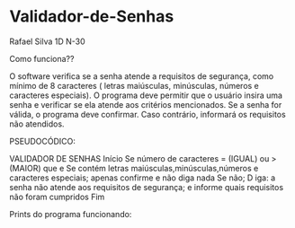 # Validador-de-Senhas
Rafael Silva 1D N-30

Como funciona??

O software verifica se a senha atende a requisitos de segurança, como mínimo de 8 caracteres ( letras maiúsculas, minúsculas, números e caracteres especiais). O programa deve permitir que o usuário insira uma senha e verificar se ela atende aos critérios mencionados. Se a senha for válida, o programa deve confirmar. Caso contrário, informará os requisitos não atendidos.

PSEUDOCÓDICO:

VALIDADOR DE SENHAS
 Início
  Se número de caracteres = (IGUAL) ou > (MAIOR) que  e 
Se contém letras maiúsculas,minúsculas,números e caracteres especiais; apenas confirme e não diga nada
Se não; D	iga: a senha não atende aos requisitos de segurança; e informe quais requisitos não foram cumpridos
Fim

Prints do programa funcionando:


